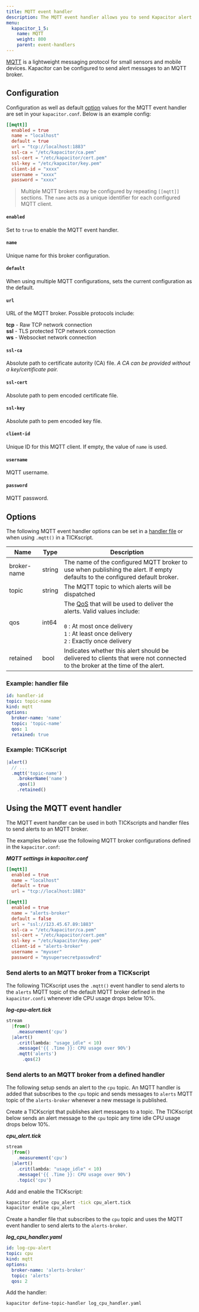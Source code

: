 ```yaml
---
title: MQTT event handler
description: The MQTT event handler allows you to send Kapacitor alert messages to an MQTT handler. This doc includes configuration options and usage examples.
menu:
  kapacitor_1_5:
    name: MQTT
    weight: 800
    parent: event-handlers
---
```


[MQTT](http://mqtt.org/) is a lightweight messaging protocol for small sensors and mobile devices.
Kapacitor can be configured to send alert messages to an MQTT broker.

## Configuration
Configuration as well as default [option](#options) values for the MQTT
event handler are set in your `kapacitor.conf`.
Below is an example config:

```toml
[[mqtt]]
  enabled = true
  name = "localhost"
  default = true
  url = "tcp://localhost:1883"
  ssl-ca = "/etc/kapacitor/ca.pem"
  ssl-cert = "/etc/kapacitor/cert.pem"
  ssl-key = "/etc/kapacitor/key.pem"
  client-id = "xxxx"
  username = "xxxx"
  password = "xxxx"
```

> Multiple MQTT brokers may be configured by repeating `[[mqtt]]` sections.
> The `name` acts as a unique identifier for each configured MQTT client.

#### `enabled`
Set to `true` to enable the MQTT event handler.

#### `name`
Unique name for this broker configuration.

#### `default`
When using multiple MQTT configurations, sets the current configuration as
the default.

#### `url`
URL of the MQTT broker.
Possible protocols include:

**tcp** - Raw TCP network connection   
**ssl** - TLS protected TCP network connection  
**ws** - Websocket network connection  

#### `ssl-ca`
Absolute path to certificate autority (CA) file.
_A CA can be provided without a key/certificate pair._

#### `ssl-cert`
Absolute path to pem encoded certificate file.

#### `ssl-key`
Absolute path to pem encoded key file.

#### `client-id`
Unique ID for this MQTT client.
If empty, the value of `name` is used.

#### `username`
MQTT username.

#### `password`
MQTT password.


## Options
The following MQTT event handler options can be set in a
[handler file](/kapacitor/v1.5/event_handlers/#handler-file) or when using
`.mqtt()` in a TICKscript.

| Name        | Type   | Description                                                                                                                  |
| ----        | ----   | -----------                                                                                                                  |
| broker-name | string | The name of the configured MQTT broker to use when publishing the alert. If empty defaults to the configured default broker. |
|	topic       | string | The MQTT topic to which alerts will be dispatched                                                                            |
| qos         | int64  | The [QoS](http://docs.oasis-open.org/mqtt/mqtt/v3.1.1/os/mqtt-v3.1.1-os.html#_Toc398718099) that will be used to deliver the alerts. Valid values include: <br><br><code>0</code> : At most once delivery<br><code>1</code> : At least once delivery<br><code>2</code> : Exactly once delivery |
|	retained    | bool   | Indicates whether this alert should be delivered to clients that were not connected to the broker at the time of the alert.  |

### Example: handler file
```yaml
id: handler-id
topic: topic-name
kind: mqtt
options:
  broker-name: 'name'
  topic: 'topic-name'
  qos: 1
  retained: true
```

### Example: TICKscript
```js
|alert()
  // ...
  .mqtt('topic-name')
    .brokerName('name')
    .qos(1)
    .retained()
```

## Using the MQTT event handler
The MQTT event handler can be used in both TICKscripts and handler files to send
alerts to an MQTT broker.

The examples below use the following MQTT broker configurations defined in the
`kapacitor.conf`:

_**MQTT settings in kapacitor.conf**_
```toml
[[mqtt]]
  enabled = true
  name = "localhost"
  default = true
  url = "tcp://localhost:1883"

[[mqtt]]
  enabled = true
  name = "alerts-broker"
  default = false
  url = "ssl://123.45.67.89:1883"
  ssl-ca = "/etc/kapacitor/ca.pem"
  ssl-cert = "/etc/kapacitor/cert.pem"
  ssl-key = "/etc/kapacitor/key.pem"
  client-id = "alerts-broker"
  username = "myuser"
  password = "mysupersecretpassw0rd"
```

### Send alerts to an MQTT broker from a TICKscript

The following TICKscript uses the `.mqtt()` event handler to send alerts to the
`alerts` MQTT topic of the default MQTT broker defined in the `kapacitor.confi`
whenever idle CPU usage drops below 10%.

_**log-cpu-alert.tick**_  
```js
stream
  |from()
    .measurement('cpu')
  |alert()
    .crit(lambda: "usage_idle" < 10)
    .message('{{ .Time }}: CPU usage over 90%')
    .mqtt('alerts')
      .qos(2)
```

### Send alerts to an MQTT broker from a defined handler

The following setup sends an alert to the `cpu` topic.
An MQTT handler is added that subscribes to the `cpu` topic and sends messages
to `alerts` MQTT topic of the `alerts-broker` whenever a new message is published.

Create a TICKscript that publishes alert messages to a topic.
The TICKscript below sends an alert message to the `cpu` topic any time idle CPU
usage drops below 10%.

_**cpu\_alert.tick**_
```js
stream
  |from()
    .measurement('cpu')
  |alert()
    .crit(lambda: "usage_idle" < 10)
    .message('{{ .Time }}: CPU usage over 90%')
    .topic('cpu')
```

Add and enable the TICKscript:

```bash
kapacitor define cpu_alert -tick cpu_alert.tick
kapacitor enable cpu_alert
```

Create a handler file that subscribes to the `cpu` topic and uses the MQTT event
handler to send alerts to the `alerts-broker`.

_**log\_cpu\_handler.yaml**_
```yaml
id: log-cpu-alert
topic: cpu
kind: mqtt
options:
  broker-name: 'alerts-broker'
  topic: 'alerts'
  qos: 2
```

Add the handler:

```bash
kapacitor define-topic-handler log_cpu_handler.yaml
```
